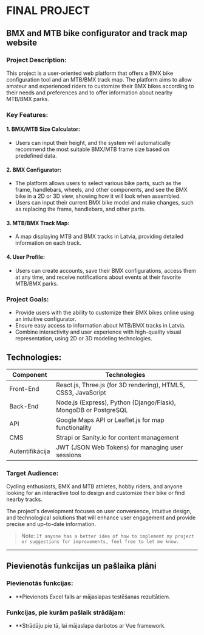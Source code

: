 # FINAL PROJECT
## BMX and MTB bike configurator and track map website

### Project Description:

This project is a user-oriented web platform that offers a BMX bike configuration tool and an MTB/BMX track map. The platform aims to allow amateur and experienced riders to customize their BMX bikes according to their needs and preferences and to offer information about nearby MTB/BMX parks.

### Key Features:
#### 1. BMX/MTB Size Calculator:
- Users can input their height, and the system will automatically recommend the most suitable BMX/MTB frame size based on predefined data.
#### 2. BMX Configurator:
- The platform allows users to select various bike parts, such as the frame, handlebars, wheels, and other components, and see the BMX bike in a 2D or 3D view, showing how it will look when assembled.
- Users can input their current BMX bike model and make changes, such as replacing the frame, handlebars, and other parts.
#### 3. MTB/BMX Track Map:
- A map displaying MTB and BMX tracks in Latvia, providing detailed information on each track.
#### 4. User Profile:
- Users can create accounts, save their BMX configurations, access them at any time, and receive notifications about events at their favorite MTB/BMX parks.

### Project Goals:
- Provide users with the ability to customize their BMX bikes online using an intuitive configurator.
- Ensure easy access to information about MTB/BMX tracks in Latvia.
- Combine interactivity and user experience with high-quality visual representation, using 2D or 3D modeling technologies.

## Technologies:
| Component | Technologies |
| ------ | ------ |
| Front-End| React.js, Three.js (for 3D rendering), HTML5, CSS3, JavaScript |
| Back-End | Node.js (Express), Python (Django/Flask), MongoDB or PostgreSQL |
| API | Google Maps API or Leaflet.js for map functionality |
| CMS | Strapi or Sanity.io for content management |
| Autentifikācija | JWT (JSON Web Tokens) for managing user sessions |

### Target Audience:

Cycling enthusiasts, BMX and MTB athletes, hobby riders, and anyone looking for an interactive tool to design and customize their bike or find nearby tracks.

The project's development focuses on user convenience, intuitive design, and technological solutions that will enhance user engagement and provide precise and up-to-date information.



> Note: `If anyone has a better idea of how to implement my project or suggestions for improvements, feel free to let me know.`
----------------------------------------------------------------------------------------------------------------------------------------------------------
## Pievienotās funkcijas un pašlaika plāni

### Pievienotās funkcijas:
- **Pievienots Excel fails ar mājaslapas testēšanas rezultātiem.

### Funkcijas, pie kurām pašlaik strādājam:
- **Strādāju pie tā, lai mājaslapa darbotos ar Vue framework.
